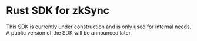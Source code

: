 # Rust SDK for zkSync

This SDK is currently under construction and is only used for internal needs. A public version of the SDK will be
announced later.
